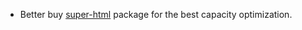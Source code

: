 - Better buy [super-html](https://store.cocos.com/app/en/detail/3657) package for the best capacity optimization.
